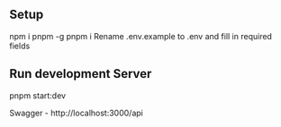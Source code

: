 ## Setup

npm i pnpm -g 
pnpm i
Rename .env.example to .env and fill in required fields

## Run development Server

pnpm start:dev

Swagger - http://localhost:3000/api

